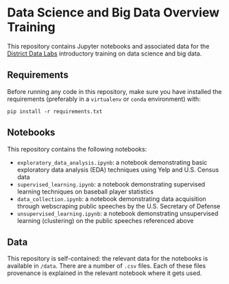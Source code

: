 # Data Science and Big Data Overview Training
This repository contains Jupyter notebooks and associated data for the [District Data Labs](https://www.districtdatalabs.com/) introductory training on data science and big data.

## Requirements

Before running any code in this repository, make sure you have installed the requirements (preferably in a `virtualenv` or `conda` environment) with:

```
pip install -r requirements.txt
```

## Notebooks

This repository contains the following notebooks:

* `exploratory_data_analysis.ipynb`: a notebook demonstrating basic exploratory data analysis (EDA) techniques using Yelp and U.S. Census data
* `supervised_learning.ipynb`: a notebook demonstrating supervised learning techniques on baseball player statistics
* `data_collection.ipynb`: a notebook demonstrating data acquisition through webscraping public speeches by the U.S. Secretary of Defense
* `unsupervised_learning.ipynb`: a notebook demonstrating unsupervised learning (clustering) on the public speeches referenced above


## Data

This repository is self-contained: the relevant data for the notebooks is available in `/data`. There are a number of `.csv` files. Each of these files provenance is explained in the relevant notebook where it gets used.
